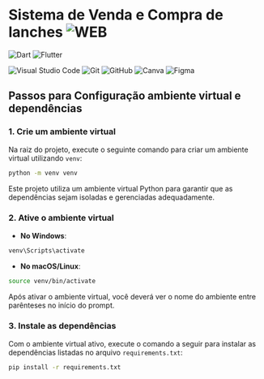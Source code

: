 # Sistema de Venda e Compra de lanches ![WEB](https://img.shields.io/badge/🌐%20WEB-4285F4?style=for-the-badge&logoColor=white)

![Dart](https://img.shields.io/badge/django-%230175C2.svg?style=for-the-badge&logo=django&logoColor=white)
![Flutter](https://img.shields.io/badge/python-%2302569B.svg?style=for-the-badge&logo=python&logoColor=white)

![Visual Studio Code](https://img.shields.io/badge/Visual%20Studio%20Code-0078d7.svg?style=for-the-badge&logo=visual-studio-code&logoColor=white)
![Git](https://img.shields.io/badge/git-%23F05033.svg?style=for-the-badge&logo=git&logoColor=white)
![GitHub](https://img.shields.io/badge/github-%23121011.svg?style=for-the-badge&logo=github&logoColor=white)
![Canva](https://img.shields.io/badge/Canva-%2300C4CC.svg?style=for-the-badge&logo=Canva&logoColor=white)
![Figma](https://img.shields.io/badge/figma-%23F24E1E.svg?style=for-the-badge&logo=figma&logoColor=white)


## Passos para Configuração ambiente virtual e dependências 

### 1. Crie um ambiente virtual

Na raiz do projeto, execute o seguinte comando para criar um ambiente virtual utilizando `venv`:

```bash
python -m venv venv
```
Este projeto utiliza um ambiente virtual Python para garantir que as dependências sejam isoladas e gerenciadas adequadamente.



### 2. Ative o ambiente virtual

- **No Windows**:

```bash
venv\Scripts\activate
```

- **No macOS/Linux**:

```bash
source venv/bin/activate
```

Após ativar o ambiente virtual, você deverá ver o nome do ambiente entre parênteses no início do prompt.

### 3. Instale as dependências

Com o ambiente virtual ativo, execute o comando a seguir para instalar as dependências listadas no arquivo `requirements.txt`:

```bash
pip install -r requirements.txt
```
